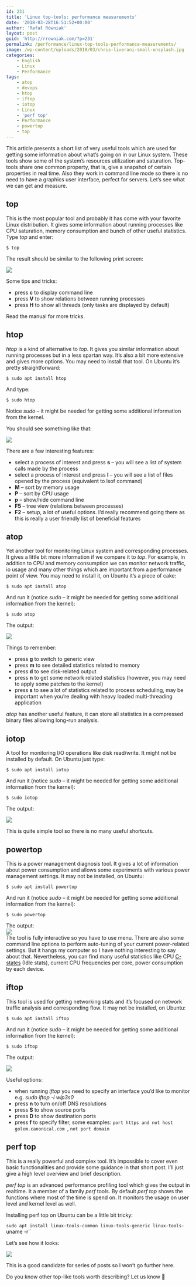 ```yaml
---
id: 231
title: 'Linux top-tools: performance measurements'
date: '2018-03-28T16:51:52+00:00'
author: 'Rafał Równiak'
layout: post
guid: 'http://rrowniak.com/?p=231'
permalink: /performance/linux-top-tools-performance-measurements/
image: /wp-content/uploads/2018/03/chris-liverani-small-unsplash.jpg
categories:
    - English
    - Linux
    - Performance
tags:
    - atop
    - devops
    - htop
    - iftop
    - iotop
    - Linux
    - 'perf top'
    - Performance
    - powertop
    - top
---
```


This article presents a short list of very useful tools which are used for getting some information about what’s going on in our Linux system. These tools show some of the system’s resources utilization and saturation. Top-tools share one common property, that is, give a snapshot of certain properties in real time. Also they work in command line mode so there is no need to have a graphics user interface, perfect for servers. Let’s see what we can get and measure.

## top

This is the most popular tool and probably it has come with your favorite Linux distribution. It gives some information about running processes like CPU saturation, memory consumption and bunch of other useful statistics. Type *top* and enter:

`$ top`

The result should be similar to the following print screen:

[![](https://i1.wp.com/rrowniak.com/wp-content/uploads/2018/03/top_prtsc.jpg?resize=696%2C302)](https://i1.wp.com/rrowniak.com/wp-content/uploads/2018/03/top_prtsc.jpg)

Some tips and tricks:

- press **c** to display command line
- press **V** to show relations between running processes
- press **H** to show all threads (only tasks are displayed by default)

Read the manual for more tricks.

## htop

*htop* is a kind of alternative to *top*. It gives you similar information about running processes but in a less spartan way. It’s also a bit more extensive and gives more options. You may need to install that tool. On Ubuntu it’s pretty straightforward:

`$ sudo apt install htop`

And type:

`$ sudo htop`

Notice *sudo* – it might be needed for getting some additional information from the kernel.

You should see something like that:

[![](https://i0.wp.com/rrowniak.com/wp-content/uploads/2018/03/htop_prtsc.jpg?resize=696%2C413)](https://i0.wp.com/rrowniak.com/wp-content/uploads/2018/03/htop_prtsc.jpg)

There are a few interesting features:

- select a process of interest and press **s** – you will see a list of system calls made by the process
- select a process of interest and press **l** – you will see a list of files opened by the process (equivalent to lsof command)
- **M** – sort by memory usage
- **P** – sort by CPU usage
- **p** – show/hide command line
- **F5** – tree view (relations between processes)
- **F2** – setup, a lot of useful options. I’d really recommend going there as this is really a user friendly list of beneficial features

## atop

Yet another tool for monitoring Linux system and corresponding processes. It gives a little bit more information if we compare it to *top*. For example, in addition to CPU and memory consumption we can monitor network traffic, io usage and many other things which are important from a performance point of view. You may need to install it, on Ubuntu it’s a piece of cake:

`$ sudo apt install atop`

And run it (notice *sudo* – it might be needed for getting some additional information from the kernel):

`$ sudo atop`

The output:

[![](https://i1.wp.com/rrowniak.com/wp-content/uploads/2018/03/atop_prtsc.jpg?resize=696%2C413)](https://i1.wp.com/rrowniak.com/wp-content/uploads/2018/03/atop_prtsc.jpg)

Things to remember:

- press **g** to switch to generic view
- press **m** to see detailed statistics related to memory
- press **d** to see disk-related output
- press **n** to get some network related statistics (however, you may need to apply some patches to the kernel)
- press **s** to see a lot of statistics related to process scheduling, may be important when you’re dealing with heavy loaded multi-threading application

*atop* has another useful feature, it can store all statistics in a compressed binary files allowing long-run analysis.

## iotop

A tool for monitoring I/O operations like disk read/write. It might not be installed by default. On Ubuntu just type:

`$ sudo apt install iotop`

And run it (notice *sudo* – it might be needed for getting some additional information from the kernel):

`$ sudo iotop`

The output:

[![](https://i1.wp.com/rrowniak.com/wp-content/uploads/2018/03/iotop_prtsc.jpg?resize=696%2C415)](https://i1.wp.com/rrowniak.com/wp-content/uploads/2018/03/iotop_prtsc.jpg)

This is quite simple tool so there is no many useful shortcuts.

## powertop

This is a power management diagnosis tool. It gives a lot of information about power consumption and allows some experiments with various power management settings. It may not be installed, on Ubuntu:

`$ sudo apt install powertop`

And run it (notice *sudo* – it might be needed for getting some additional information from the kernel):

`$ sudo powertop`

The output:  
[![](https://i1.wp.com/rrowniak.com/wp-content/uploads/2018/03/powertop_prtsc.jpg?resize=696%2C415)](https://i1.wp.com/rrowniak.com/wp-content/uploads/2018/03/powertop_prtsc.jpg)  
The tool is fully interactive so you have to use menu. There are also some command line options to perform auto-tuning of your current power-related settings. But it hangs my computer so I have nothing interesting to say about that. Nevertheless, you can find many useful statistics like CPU [C-states](http://www.hardwaresecrets.com/everything-you-need-to-know-about-the-cpu-c-states-power-saving-modes/) (Idle stats), current CPU frequencies per core, power consumption by each device.

## iftop

This tool is used for getting networking stats and it’s focused on network traffic analysis and corresponding flow. It may not be installed, on Ubuntu:

`$ sudo apt install iftop`

And run it (notice *sudo* – it might be needed for getting some additional information from the kernel):

`$ sudo iftop`

The output:

[![](https://i0.wp.com/rrowniak.com/wp-content/uploads/2018/03/iftop_prtsc.jpg?resize=696%2C478)](https://i0.wp.com/rrowniak.com/wp-content/uploads/2018/03/iftop_prtsc.jpg)

Useful options:

- when running *iftop* you need to specify an interface you’d like to monitor e.g. *sudo iftop -i wlp3s0*
- press **n** to turn on/off DNS resolutions
- press **S** to show source ports
- press **D** to show destination ports
- press **f** to specify filter, some examples: `port https and not host golem.canonical.com `, `not port domain`

## perf top

This is a really powerful and complex tool. It’s impossible to cover even basic functionalities and provide some guidance in that short post. I’ll just give a high level overview and brief description.

*perf top* is an advanced performance profiling tool which gives the output in realtime. It a member of a family *perf* tools. By default *perf top* shows the functions where most of the time is spend on. It monitors the usage on user level and kernel level as well.

Installing perf top on Ubuntu can be a little bit tricky:

`sudo apt install linux-tools-common linux-tools-generic linux-tools-`uname -r``

Let’s see how it looks:

[![](https://i0.wp.com/rrowniak.com/wp-content/uploads/2018/03/perftop_printscr.jpg?resize=696%2C381)](https://i0.wp.com/rrowniak.com/wp-content/uploads/2018/03/perftop_printscr.jpg)

This is a good candidate for series of posts so I won’t go further here.

Do you know other top-like tools worth describing? Let us know 🙂